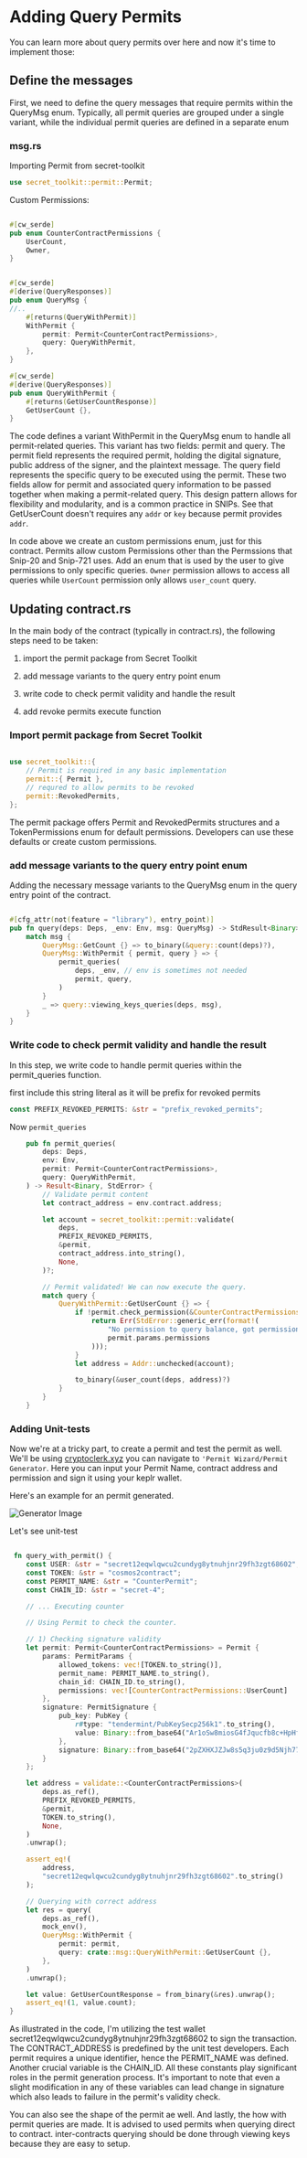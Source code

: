 # Adding Query Permits

You can learn more about query permits over here and now it's time to implement those:

## Define the messages

First, we need to define the query messages that require permits within the QueryMsg enum. Typically, all permit queries are grouped under a single variant, while the individual permit queries are defined in a separate enum

### msg.rs

Importing Permit from secret-toolkit

```Rust
use secret_toolkit::permit::Permit;
```

Custom Permissions:

```Rust

#[cw_serde]
pub enum CounterContractPermissions {
    UserCount,
    Owner,
}
```

```Rust

#[cw_serde]
#[derive(QueryResponses)]
pub enum QueryMsg {
//..
    #[returns(QueryWithPermit)]
    WithPermit {
        permit: Permit<CounterContractPermissions>,
        query: QueryWithPermit,
    },
}

#[cw_serde]
#[derive(QueryResponses)]
pub enum QueryWithPermit {
    #[returns(GetUserCountResponse)]
    GetUserCount {},
}
```

The code defines a variant WithPermit in the QueryMsg enum to handle all permit-related queries. This variant has two fields: permit and query. The permit field represents the required permit, holding the digital signature, public address of the signer, and the plaintext message. The query field represents the specific query to be executed using the permit. These two fields allow for permit and associated query information to be passed together when making a permit-related query. This design pattern allows for flexibility and modularity, and is a common practice in SNIPs.
See that GetUserCount doesn't requires any `addr` or `key` because permit provides `addr`.

In code above we create an custom permissions enum, just for this contract. Permits allow custom Permissions other than the Permssions that Snip-20 and Snip-721 uses. Add an enum that is used by the user to give permissions to only specific queries. `Owner` permission allows to access all queries while `UserCount` permission only allows `user_count` query.

## Updating contract.rs

In the main body of the contract (typically in contract.rs), the following steps need to be taken:

1. import the permit package from Secret Toolkit

2. add message variants to the query entry point enum

3. write code to check permit validity and handle the result

4. add revoke permits execute function

### Import permit package from Secret Toolkit

```Rust

use secret_toolkit::{
    // Permit is required in any basic implementation
    permit::{ Permit },
    // requred to allow permits to be revoked
    permit::RevokedPermits,
};

```

The permit package offers Permit and RevokedPermits structures and a TokenPermissions enum for default permissions. Developers can use these defaults or create custom permissions.

### add message variants to the query entry point enum

Adding the necessary message variants to the QueryMsg enum in the query entry point of the contract.

```Rust

#[cfg_attr(not(feature = "library"), entry_point)]
pub fn query(deps: Deps, _env: Env, msg: QueryMsg) -> StdResult<Binary> {
    match msg {
        QueryMsg::GetCount {} => to_binary(&query::count(deps)?),
        QueryMsg::WithPermit { permit, query } => {
            permit_queries(
                deps, _env, // env is sometimes not needed
                permit, query,
            )
        }
        _ => query::viewing_keys_queries(deps, msg),
    }
}
```

### Write code to check permit validity and handle the result

In this step, we write code to handle permit queries within the permit_queries function.

first include this string literal as it will be prefix for revoked permits

```Rust
const PREFIX_REVOKED_PERMITS: &str = "prefix_revoked_permits";
```

Now `permit_queries`

```Rust
    pub fn permit_queries(
        deps: Deps,
        env: Env,
        permit: Permit<CounterContractPermissions>,
        query: QueryWithPermit,
    ) -> Result<Binary, StdError> {
        // Validate permit content
        let contract_address = env.contract.address;

        let account = secret_toolkit::permit::validate(
            deps,
            PREFIX_REVOKED_PERMITS,
            &permit,
            contract_address.into_string(),
            None,
        )?;

        // Permit validated! We can now execute the query.
        match query {
            QueryWithPermit::GetUserCount {} => {
                if !permit.check_permission(&CounterContractPermissions::UserCount) {
                    return Err(StdError::generic_err(format!(
                        "No permission to query balance, got permissions {:?}",
                        permit.params.permissions
                    )));
                }
                let address = Addr::unchecked(account);

                to_binary(&user_count(deps, address)?)
            }
        }
    }
```

### Adding Unit-tests

Now we're at a tricky part, to create a permit and test the permit as well. We'll be using [cryptoclerk.xyz](cryptoclerk.xyz) you can navigate to `'Permit Wizard/Permit Generator`. Here you can input your Permit Name, contract address and permission and sign it using your keplr wallet.

Here's an example for an permit generated.

![Generator Image](../contracts/secret-counter/assets/PermitGenerator.png)

Let's see unit-test

```Rust

 fn query_with_permit() {
    const USER: &str = "secret12eqwlqwcu2cundyg8ytnuhjnr29fh3zgt68602";
    const TOKEN: &str = "cosmos2contract";
    const PERMIT_NAME: &str = "CounterPermit";
    const CHAIN_ID: &str = "secret-4";

    // ... Executing counter

    // Using Permit to check the counter.

    // 1) Checking signature validity
    let permit: Permit<CounterContractPermissions> = Permit {
        params: PermitParams {
            allowed_tokens: vec![TOKEN.to_string()],
            permit_name: PERMIT_NAME.to_string(),
            chain_id: CHAIN_ID.to_string(),
            permissions: vec![CounterContractPermissions::UserCount]
        },
        signature: PermitSignature {
            pub_key: PubKey {
                r#type: "tendermint/PubKeySecp256k1".to_string(),
                value: Binary::from_base64("Ar1oSw8miosG4fJqucfb8c+HpHfr5dSvyGC5kQG9hIUy").unwrap(),
            },
            signature: Binary::from_base64("2pZXHXJZJw8s5q3ju0z9d5Njh77GtgEgLzdXcNHVg91H93MpuTHWPy99MQCUaw5O2dRE44G2GWQDqCGTwlO47w==").unwrap()
        }
    };

    let address = validate::<CounterContractPermissions>(
        deps.as_ref(),
        PREFIX_REVOKED_PERMITS,
        &permit,
        TOKEN.to_string(),
        None,
    )
    .unwrap();

    assert_eq!(
        address,
        "secret12eqwlqwcu2cundyg8ytnuhjnr29fh3zgt68602".to_string()
    );

    // Querying with correct address
    let res = query(
        deps.as_ref(),
        mock_env(),
        QueryMsg::WithPermit {
            permit: permit,
            query: crate::msg::QueryWithPermit::GetUserCount {},
        },
    )
    .unwrap();

    let value: GetUserCountResponse = from_binary(&res).unwrap();
    assert_eq!(1, value.count);
}
```

As illustrated in the code, I'm utilizing the test wallet secret12eqwlqwcu2cundyg8ytnuhjnr29fh3zgt68602 to sign the transaction. The CONTRACT_ADDRESS is predefined by the unit test developers. Each permit requires a unique identifier, hence the PERMIT_NAME was defined. Another crucial variable is the CHAIN_ID. All these constants play significant roles in the permit generation process. It's important to note that even a slight modification in any of these variables can lead change in signature which also leads to failure in the permit's validity check.

You can also see the shape of the permit ae well. And lastly, the how with permit queries are made. It is advised to used permits when querying direct to contract. inter-contracts querying should be done through viewing keys because they are easy to setup.
